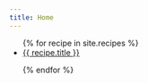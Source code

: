 ```yaml
---
title: Home
---
```


<ul>
{% for recipe in site.recipes %}

<li><a href="{{ recipe.url }}">{{ recipe.title  }}</a></li>

{% endfor  %}
</ul>
